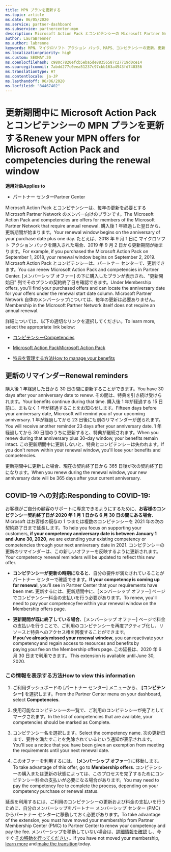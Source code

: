 ```yaml
---
title: MPN プランを更新する
ms.topic: article
ms.date: 06/05/2020
ms.service: partner-dashboard
ms.subservice: partnercenter-mpn
description: Microsoft Action Pack とコンピテンシーの Microsoft Partner Network (MPN) プランを更新します。購入後 1 年経過した翌日から更新期間が始まります。
author: LauraBrenner
ms.author: labrenne
keywords: MPN、マイクロソフト アクション パック、MAPS、コンピテンシーの更新、更新日
ms.localizationpriority: high
ms.custom: SEOMAY.20
ms.openlocfilehash: c980c7820efcb5eba5de88356587c27719d0ce14
ms.sourcegitcommit: 7abdd277c0eea51237c97cbb163a4943fd740356
ms.translationtype: HT
ms.contentlocale: ja-JP
ms.lasthandoff: 06/06/2020
ms.locfileid: "84467402"
---
```

# <a name="renew-your-mpn-offers-for-microsoft-action-pack-and-competencies-during-the-renewal-window"></a><span data-ttu-id="1ade3-104">更新期間中に Microsoft Action Pack とコンピテンシーの MPN プランを更新する</span><span class="sxs-lookup"><span data-stu-id="1ade3-104">Renew your MPN offers for Microsoft Action Pack and competencies during the renewal window</span></span>

<span data-ttu-id="1ade3-105">**適用対象**</span><span class="sxs-lookup"><span data-stu-id="1ade3-105">**Applies to**</span></span>

- <span data-ttu-id="1ade3-106">パートナー センター</span><span class="sxs-lookup"><span data-stu-id="1ade3-106">Partner Center</span></span>

<span data-ttu-id="1ade3-107">Microsoft Action Pack とコンピテンシーは、毎年の更新を必要とする Microsoft Partner Network のメンバー向けのプランです。</span><span class="sxs-lookup"><span data-stu-id="1ade3-107">The Microsoft Action Pack and competencies are offers for members of the Microsoft Partner Network that require annual renewal.</span></span> <span data-ttu-id="1ade3-108">購入後 1 年経過した翌日から、更新期間が始まります。</span><span class="sxs-lookup"><span data-stu-id="1ade3-108">Your renewal window begins on the anniversary of your purchase date plus one day.</span></span> <span data-ttu-id="1ade3-109">たとえば、2018 年 9 月 1 日に マイクロソフト アクション パックを購入された場合、2019 年 9 月 2 日から更新期間が始まります。</span><span class="sxs-lookup"><span data-stu-id="1ade3-109">For example, if you purchased the Microsoft Action Pack on September 1, 2018, your renewal window begins on September 2, 2019.</span></span> <span data-ttu-id="1ade3-110">Microsoft Action Pack とコンピテンシーは、パートナー センターで、更新できます。</span><span class="sxs-lookup"><span data-stu-id="1ade3-110">You can renew Microsoft Action Pack and competencies in Partner Center.</span></span> <span data-ttu-id="1ade3-111">[メンバーシップ オファー] の下に購入したプランが表示され、"更新開始日" 列でそのプランの契約終了日を確認できます。</span><span class="sxs-lookup"><span data-stu-id="1ade3-111">Under Membership offers, you'll find your purchased offers and can locate the anniversary date for your offers under the renewal start date column.</span></span> <span data-ttu-id="1ade3-112">Microsoft Partner Network 自体のメンバーシップについては、毎年の更新は必要ありません。</span><span class="sxs-lookup"><span data-stu-id="1ade3-112">Membership in the Microsoft Partner Network itself does not require an annual renewal.</span></span> 

<span data-ttu-id="1ade3-113">詳細については、以下の適切なリンクを選択してください。</span><span class="sxs-lookup"><span data-stu-id="1ade3-113">To learn more, select the appropriate link below:</span></span> 

- [<span data-ttu-id="1ade3-114">コンピテンシー</span><span class="sxs-lookup"><span data-stu-id="1ade3-114">Competencies</span></span>](learn-about-competencies.md)

- [<span data-ttu-id="1ade3-115">Microsoft Action Pack</span><span class="sxs-lookup"><span data-stu-id="1ade3-115">Microsoft Action Pack</span></span>](mpn-get-action-pack.md)

- [<span data-ttu-id="1ade3-116">特典を管理する方法</span><span class="sxs-lookup"><span data-stu-id="1ade3-116">How to manage your benefits</span></span>](manage-your-partner-network-benefits.md)

## <a name="renewal-reminders"></a><span data-ttu-id="1ade3-117">更新のリマインダー</span><span class="sxs-lookup"><span data-stu-id="1ade3-117">Renewal reminders</span></span> 

<span data-ttu-id="1ade3-118">購入後 1 年経過した日から 30 日の間に更新することができます。</span><span class="sxs-lookup"><span data-stu-id="1ade3-118">You have 30 days after your anniversary date to renew.</span></span> <span data-ttu-id="1ade3-119">その間は、特典を引き続け受けられます。</span><span class="sxs-lookup"><span data-stu-id="1ade3-119">Your benefits continue during that time.</span></span> <span data-ttu-id="1ade3-120">購入後 1 年が経過する 15 日前に、まもなく 1 年が経過することをお知らせします。</span><span class="sxs-lookup"><span data-stu-id="1ade3-120">Fifteen days before your anniversary date, Microsoft will remind you of your upcoming anniversary.</span></span> <span data-ttu-id="1ade3-121">1 年が経過してから 23 日後にも別のリマインダーが送られます。</span><span class="sxs-lookup"><span data-stu-id="1ade3-121">You will receive another reminder 23 days after your anniversary date.</span></span> <span data-ttu-id="1ade3-122">1 年経過してから 30 日間のうちに更新すると、特典が継続されます。</span><span class="sxs-lookup"><span data-stu-id="1ade3-122">When you renew during that anniversary plus 30-day window, your benefits remain intact.</span></span> <span data-ttu-id="1ade3-123">この更新期間中に更新しないと、特典とコンピテンシーは失われます。</span><span class="sxs-lookup"><span data-stu-id="1ade3-123">If you don't renew within your renewal window, you'll lose your benefits and competencies.</span></span>

<span data-ttu-id="1ade3-124">更新期間中に更新した場合、現在の契約終了日から 365 日後が次の契約終了日になります。</span><span class="sxs-lookup"><span data-stu-id="1ade3-124">When you renew during the renewal window, your new anniversary date will be 365 days after your current anniversary.</span></span>

## <a name="responding-to-covid-19"></a><span data-ttu-id="1ade3-125">COVID-19 への対応:</span><span class="sxs-lookup"><span data-stu-id="1ade3-125">Responding to COVID-19:</span></span>

<span data-ttu-id="1ade3-126">お客様がご自分の顧客のサポートに専念できるようにするために、**お客様のコンピテンシー契約終了日が 2020 年 1 月 1 日から 6 月 30 日の間にある場合**、Microsoft はお客様の既存の 1 つまたは複数のコンピテンシーを 2021 年の次の契約終了日まで延長します。</span><span class="sxs-lookup"><span data-stu-id="1ade3-126">To help you focus on supporting your customers, **if your competency anniversary date is between January 1 and June 30, 2020**, we are extending your existing competency or competencies through your next anniversary date in 2021.</span></span> <span data-ttu-id="1ade3-127">コンピテンシーの更新のリマインダーは、この新しいオファーを反映するように更新されます。</span><span class="sxs-lookup"><span data-stu-id="1ade3-127">Your competency renewal reminders will be updated to reflect this new offer.</span></span> 

- <span data-ttu-id="1ade3-128">**コンピテンシーが更新の時期になると**、自分の要件が満たされていることがパートナー センターで確認できます。</span><span class="sxs-lookup"><span data-stu-id="1ade3-128">**If your competency is coming up for renewal**, you'll see in Partner Center that your requirements have been met.</span></span> <span data-ttu-id="1ade3-129">更新するには、更新期間中に、[メンバーシップ オファー] ページでコンピテンシー料金の支払いを行う必要があります。</span><span class="sxs-lookup"><span data-stu-id="1ade3-129">To renew, you'll need to pay your competency fee within your renewal window on the Membership offers page.</span></span> 

- <span data-ttu-id="1ade3-130">**更新期間が既に終了している場合**、[メンバーシップ オファー] ページで料金の支払いを行うことで、ご利用のコンピテンシーを再度アクティブ化し、リソースと特典へのアクセス権を回復することができます。</span><span class="sxs-lookup"><span data-stu-id="1ade3-130">**If you've already missed your renewal window**, you can reactivate your competency and regain access to resources and benefits by paying your fee on the Membership offers page.</span></span><span data-ttu-id="1ade3-131"> この延長は、2020 年 6 月 30 日まで利用できます。</span><span class="sxs-lookup"><span data-stu-id="1ade3-131"> This extension is available until June 30, 2020.</span></span>   

### <a name="how-to-view-this-information"></a><span data-ttu-id="1ade3-132">この情報を表示する方法</span><span class="sxs-lookup"><span data-stu-id="1ade3-132">How to view this information</span></span>

1. <span data-ttu-id="1ade3-133">ご利用ダッシュボードの [パートナー センター] メニューから、 **[コンピテンシー]** を選択します。</span><span class="sxs-lookup"><span data-stu-id="1ade3-133">From the Partner Center menu on your dashboard, select **Competencies**.</span></span>  

2. <span data-ttu-id="1ade3-134">使用可能なコンピテンシーの一覧で、ご利用のコンピテンシーが完了としてマークされます。</span><span class="sxs-lookup"><span data-stu-id="1ade3-134">In the list of competencies that are available, your competencies should be marked as Complete.</span></span>  

3. <span data-ttu-id="1ade3-135">コンピテンシー名を選択します。</span><span class="sxs-lookup"><span data-stu-id="1ade3-135">Select the competency name.</span></span> <span data-ttu-id="1ade3-136">次の更新日まで、要件を満たすことを免除されているという通知が表示されます。</span><span class="sxs-lookup"><span data-stu-id="1ade3-136">You'll see a notice that you have been given an exemption from meeting the requirements until your next renewal date.</span></span>   

4. <span data-ttu-id="1ade3-137">このオファーを利用するには、 **[メンバーシップ オファー]** に移動します。</span><span class="sxs-lookup"><span data-stu-id="1ade3-137">To take advantage of this offer, go to **Membership offers**.</span></span> <span data-ttu-id="1ade3-138">コンピテンシーの購入または更新の状態によっては、このプロセスを完了するためにコンピテンシー料金の支払いが必要になる場合があります。</span><span class="sxs-lookup"><span data-stu-id="1ade3-138">You may need to pay the competency fee to complete the process, depending on your competency purchase or renewal status.</span></span> 

<span data-ttu-id="1ade3-139">延長を利用するには、ご利用のコンピテンシーの更新および料金の支払いを行うために、自分のメンバーシップをパートナー メンバーシップ センター (PMC) からパートナー センターに移動しておく必要があります。</span><span class="sxs-lookup"><span data-stu-id="1ade3-139">To take advantage of the extension, you must have moved your membership from Partner Membership Center (PMC) to Partner Center to renew your competency and pay the fee.</span></span> <span data-ttu-id="1ade3-140">メンバーシップを移動していない場合は、[詳細情報を確認](prepare-pmc-pc-migration.md) し、今すぐ [その移動を行ってください](https://partners.microsoft.com/partnerprogram/Welcome.aspx) 。</span><span class="sxs-lookup"><span data-stu-id="1ade3-140">If you have not moved your membership, [learn more](prepare-pmc-pc-migration.md) and [make the transition](https://partners.microsoft.com/partnerprogram/Welcome.aspx) today.</span></span>  
